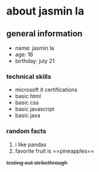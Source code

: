 # about jasmin la
## general information
- name: jasmin la
- age: 16
- birthday: july 21

### technical skills
- microsoft it certifications
- basic html
- basic css
- basic javascript
- basic java

### random facts
1. i like pandas
2. favorite fruit is ==pineapples==

~~testing out strikethrough~~
